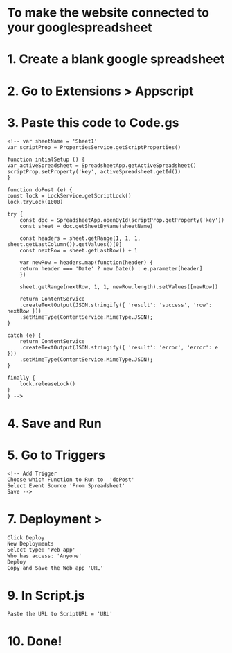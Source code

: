 # To make the website connected to your googlespreadsheet
# 1. Create a blank google spreadsheet
# 2. Go to Extensions > Appscript
# 3. Paste this code to Code.gs
    <!-- var sheetName = 'Sheet1'
    var scriptProp = PropertiesService.getScriptProperties()

    function intialSetup () {
    var activeSpreadsheet = SpreadsheetApp.getActiveSpreadsheet()
    scriptProp.setProperty('key', activeSpreadsheet.getId())
    }

    function doPost (e) {
    const lock = LockService.getScriptLock()
    lock.tryLock(1000)

    try {
        const doc = SpreadsheetApp.openById(scriptProp.getProperty('key'))
        const sheet = doc.getSheetByName(sheetName)

        const headers = sheet.getRange(1, 1, 1, sheet.getLastColumn()).getValues()[0]
        const nextRow = sheet.getLastRow() + 1

        var newRow = headers.map(function(header) {
        return header === 'Date' ? new Date() : e.parameter[header]
        })

        sheet.getRange(nextRow, 1, 1, newRow.length).setValues([newRow])

        return ContentService
        .createTextOutput(JSON.stringify({ 'result': 'success', 'row': nextRow }))
        .setMimeType(ContentService.MimeType.JSON);
    }

    catch (e) {
        return ContentService
        .createTextOutput(JSON.stringify({ 'result': 'error', 'error': e }))
        .setMimeType(ContentService.MimeType.JSON);
    }

    finally {
        lock.releaseLock()
    }
    } -->
# 4. Save and Run
# 5. Go to Triggers 
    <!-- Add Trigger
    Choose which Function to Run to  'doPost' 
    Select Event Source 'From Spreadsheet' 
    Save -->
# 7. Deployment > 
    Click Deploy
    New Deployments
    Select type: 'Web app'
    Who has access: 'Anyone'
    Deploy
    Copy and Save the Web app 'URL'
# 9. In Script.js
    Paste the URL to ScriptURL = 'URL'
# 10. Done!